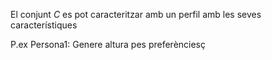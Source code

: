 El conjunt $C$ es pot caracteritzar amb un perfil amb les seves característiques

P.ex
Persona1:
	Genere
	altura
	pes
	preferènciesç
	